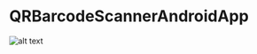 # QRBarcodeScannerAndroidApp
![alt text](https://github.com/[adyujjwal]/[QRBarcodeScannerAndroidApp]/blob/[master]/1.png?raw=true)
